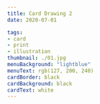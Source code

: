 ```yaml
---
title: Card Drawing 2
date: 2020-07-01

tags:
- card
- print
- illustration
thumbnail: ./01.jpg
menuBackground: "lightblue"
menuText: rgb(127, 200, 240)
cardBorder: black
cardBackground: black
cardText: white
---
```


